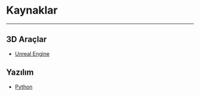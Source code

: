 # Kaynaklar

---

## 3D Araçlar
* [Unreal Engine](unreal_engine.md)

## Yazılım
* [Python](python.md)